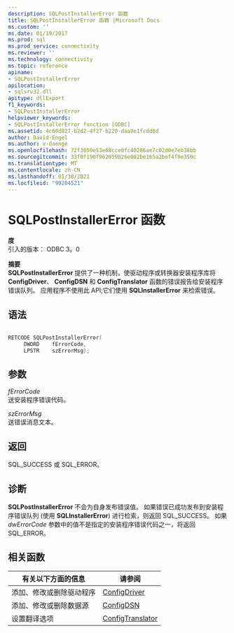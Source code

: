 ```yaml
---
description: SQLPostInstallerError 函数
title: SQLPostInstallerError 函数 |Microsoft Docs
ms.custom: ''
ms.date: 01/19/2017
ms.prod: sql
ms.prod_service: connectivity
ms.reviewer: ''
ms.technology: connectivity
ms.topic: reference
apiname:
- SQLPostInstallerError
apilocation:
- sqlsrv32.dll
apitype: dllExport
f1_keywords:
- SQLPostInstallerError
helpviewer_keywords:
- SQLPostInstallerError function [ODBC]
ms.assetid: 4c60d827-b2d2-4f27-b220-daa9e1fcdd8d
author: David-Engel
ms.author: v-daenge
ms.openlocfilehash: 72f3059e53e68cce0fc40286ae7c02d0e7eb38bb
ms.sourcegitcommit: 33f0f190f962059826e002be165a2bef4f9e350c
ms.translationtype: MT
ms.contentlocale: zh-CN
ms.lasthandoff: 01/30/2021
ms.locfileid: "99204521"
---
```

# <a name="sqlpostinstallererror-function"></a>SQLPostInstallerError 函数
**度**  
 引入的版本： ODBC 3。0  
  
 **摘要**  
 **SQLPostInstallerError** 提供了一种机制，使驱动程序或转换器安装程序库将 **ConfigDriver**、 **ConfigDSN** 和 **ConfigTranslator** 函数的错误报告给安装程序错误队列。 应用程序不使用此 API;它们使用 **SQLInstallerError** 来检索错误。  
  
## <a name="syntax"></a>语法  
  
```cpp  
  
RETCODE SQLPostInstallerError(  
     DWORD    fErrorCode,  
     LPSTR    szErrorMsg);  
```  
  
## <a name="arguments"></a>参数  
 *fErrorCode*  
 送安装程序错误代码。  
  
 *szErrorMsg*  
 送错误消息文本。  
  
## <a name="returns"></a>返回  
 SQL_SUCCESS 或 SQL_ERROR。  
  
## <a name="diagnostics"></a>诊断  
 **SQLPostInstallerError** 不会为自身发布错误值。 如果错误已成功发布到安装程序错误队列 (使用 **SQLInstallerError**) 进行检索，则返回 SQL_SUCCESS。 如果 *dwErrorCode* 参数中的值不是指定的安装程序错误代码之一，将返回 SQL_ERROR。  
  
## <a name="related-functions"></a>相关函数  
  
|有关以下方面的信息|请参阅|  
|---------------------------|---------|  
|添加、修改或删除驱动程序|[ConfigDriver](../../../odbc/reference/syntax/configdriver-function.md)|  
|添加、修改或删除数据源|[ConfigDSN](../../../odbc/reference/syntax/configdsn-function.md)|  
|设置翻译选项|[ConfigTranslator](../../../odbc/reference/syntax/configtranslator-function.md)|
